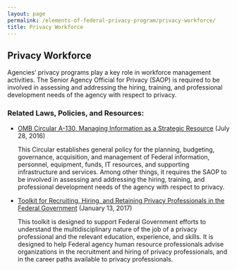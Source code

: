 ```yaml
---
layout: page
permalink: /elements-of-federal-privacy-program/privacy-workforce/
title: Privacy Workforce
---
```

## Privacy Workforce
Agencies’ privacy programs play a key role in workforce management activities. The Senior Agency Official for Privacy (SAOP) is required to be involved in assessing and addressing the hiring, training, and professional development needs of the agency with respect to privacy.

### Related Laws, Policies, and Resources:

* [OMB Circular A-130, Managing Information as a Strategic Resource](https://www.whitehouse.gov/sites/whitehouse.gov/files/omb/circulars/A130/a130revised.pdf) (July 28, 2016)

    This Circular establishes general policy for the planning, budgeting, governance, acquisition, and management of Federal information, personnel, equipment, funds, IT resources, and supporting infrastructure and services. Among other things, it requires the SAOP to be involved in assessing and addressing the hiring, training, and professional development needs of the agency with respect to privacy.
* [Toolkit for Recruiting, Hiring, and Retaining Privacy Professionals in the Federal Government](https://s3.amazonaws.com/sitesusa/wp-content/uploads/sites/1141/2017/01/Privacy-Toolkit-1-13-2017.pdf) (January 13, 2017)

    This toolkit is designed to support Federal Government efforts to understand the multidisciplinary nature of the job of a privacy professional and the relevant education, experience, and skills. It is designed to help Federal agency human resource professionals advise organizations in the recruitment and hiring of privacy professionals, and in the career paths available to privacy professionals.